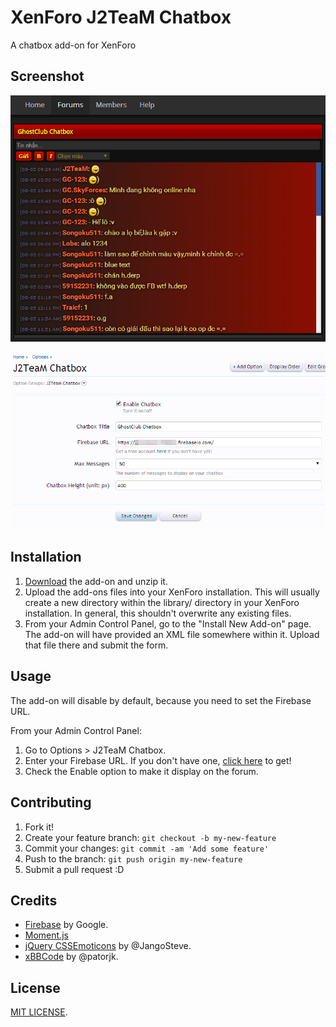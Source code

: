 # XenForo J2TeaM Chatbox

A chatbox add-on for XenForo

## Screenshot

![XenForo J2TeaM Chatbox](Screenshot-1.png)

![J2TeaM Chatbox Options](Screenshot-2.png)

## Installation

1. [Download](https://github.com/J2TeaM/XenForo-J2TeaM-Chatbox/archive/master.zip) the add-on and unzip it.
2. Upload the add-ons files into your XenForo installation. This will usually create a new directory within the library/ directory in your XenForo installation. In general, this shouldn't overwrite any existing files.
3. From your Admin Control Panel, go to the "Install New Add-on" page. The add-on will have provided an XML file somewhere within it. Upload that file there and submit the form.

## Usage

The add-on will disable by default, because you need to set the Firebase URL.

From your Admin Control Panel:

1. Go to Options > J2TeaM Chatbox.
2. Enter your Firebase URL. If you don't have one, [click here](https://www.firebase.com/signup/) to get!
3. Check the Enable option to make it display on the forum.

## Contributing

1. Fork it!
2. Create your feature branch: `git checkout -b my-new-feature`
3. Commit your changes: `git commit -am 'Add some feature'`
4. Push to the branch: `git push origin my-new-feature`
5. Submit a pull request :D

## Credits

- [Firebase](https://www.firebase.com/) by Google.
- [Moment.js](http://momentjs.com/)
- [jQuery CSSEmoticons](https://github.com/JangoSteve/jQuery-CSSEmoticons) by @JangoSteve.
- [xBBCode](https://github.com/patorjk/Extendible-BBCode-Parser) by @patorjk.

## License

[MIT LICENSE](LICENSE).
